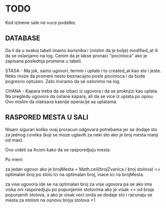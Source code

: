 # TODO

Kod izmene sale ne vuce podatke.

## DATABASE

Da li da u svakoj tabeli imamo korisnika i (mislim da je bolje) modified_at ili da se oslanjamo na log. Cenim da je lakse pronaci "pocinioca" ako je zapisana poslednja promena u tabeli.

STASA - Ma jok, samo ugovori, termin i uplate i to created_at kao sto i jeste. Neko moze da promeni nesto beznacajno posle pocinioca i da bude pogresno optuzen.
Zato moramo da se oslonimo na log.

CHANA - Kapara treba da se izbaci iz ugovora i da se proknjizi kao uplata. Na pregledu ugovora da ostane kapara, ali da se
vice iz uplata po opisu. Ovo mislim da olaksava kasnije operacije sa uplatama.

## RASPORED MESTA U SALI

Nisam siguran koliko ovaj proracun odgovara potrebama jer se dodaje sto za jednog coveka (koji se moze uglaviti za neki sto ako je broj mesta manji od max).

Ovo videti sa Acom kako da se rasporedjuju mesta.

Po meni:

za jedan ugovor ako je brojMesta = Math.ceil(brojZvanica / broj stolova) <= optimalan broj po stolu ici na optimalan broj, inace ici na brojMesta.

za vise ugovora ide se na optimalan broj za vise ugovora pa se ako ima viska oni rasporedjuju po popunjenim stolovima ako je visak <= od broja popunjenih stolova, a ako je visak veci onda se dodaje sto i racunaju se mesta za stolom na osnovu broja stolova +1

